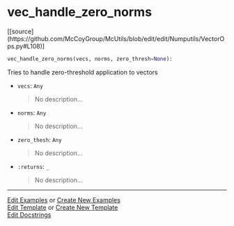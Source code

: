 # <a id="McUtils.Numputils.VectorOps.vec_handle_zero_norms">vec_handle_zero_norms</a>
<div class="docs-source-link" markdown="1">
[[source](https://github.com/McCoyGroup/McUtils/blob/edit/edit/Numputils/VectorOps.py#L108)]
</div>

```python
vec_handle_zero_norms(vecs, norms, zero_thresh=None): 
```
Tries to handle zero-threshold application to vectors
- `vecs`: `Any`
    >No description...
- `norms`: `Any`
    >No description...
- `zero_thesh`: `Any`
    >No description...
- `:returns`: `_`
    >No description... 



___

[Edit Examples](https://github.com/McCoyGroup/McUtils/edit/gh-pages/ci/examples/McUtils/Numputils/VectorOps/vec_handle_zero_norms.md) or 
[Create New Examples](https://github.com/McCoyGroup/McUtils/new/gh-pages/?filename=ci/examples/McUtils/Numputils/VectorOps/vec_handle_zero_norms.md) <br/>
[Edit Template](https://github.com/McCoyGroup/McUtils/edit/gh-pages/ci/docs/McUtils/Numputils/VectorOps/vec_handle_zero_norms.md) or 
[Create New Template](https://github.com/McCoyGroup/McUtils/new/gh-pages/?filename=ci/docs/templates/McUtils/Numputils/VectorOps/vec_handle_zero_norms.md) <br/>
[Edit Docstrings](https://github.com/McCoyGroup/McUtils/edit/edit/Numputils/VectorOps.py#L108?message=Update%20Docs)